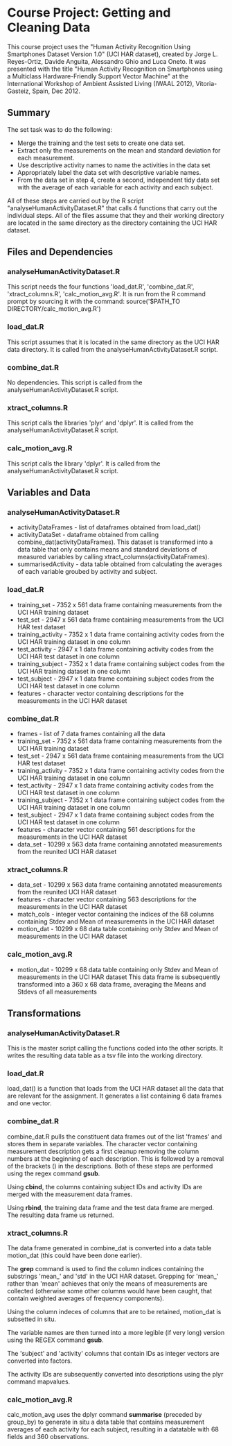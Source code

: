 # Course Project: Getting and Cleaning Data
This course project uses the "Human Activity Recognition Using Smartphones Dataset Version 1.0" (UCI HAR dataset), created by Jorge L. Reyes-Ortiz, Davide Anguita, Alessandro Ghio and Luca Oneto. It was presented with the title "Human Activity Recognition on Smartphones using a Multiclass Hardware-Friendly Support Vector Machine" at the International Workshop of Ambient Assisted Living (IWAAL 2012), Vitoria-Gasteiz, Spain, Dec 2012. 
## Summary
The set task was to do the following:
- Merge the training and the test sets to create one data set.
- Extract only the measurements on the mean and standard deviation for each measurement. 
- Use descriptive activity names to name the activities in the data set
- Appropriately label the data set with descriptive variable names. 
- From the data set in step 4, create a second, independent tidy data set with the average of each variable for each activity and each subject.
    
All of these steps are carried out by the R script "analyseHumanActivityDataset.R" that calls 4 functions that carry out the individual steps. All of the files assume that they and their working directory are located in the same directory as the directory containing the UCI HAR dataset. 

## Files and Dependencies
### analyseHumanActivityDataset.R
This script needs the four functions 'load_dat.R', 'combine_dat.R', 'xtract_columns.R', 'calc_motion_avg.R'. 
It is run from the R command prompt by sourcing it with the command:
source('$PATH_TO DIRECTORY/calc_motion_avg.R')
### load_dat.R
This script assumes that it is located in the same directory as the UCI HAR data directory. 
It is called from the analyseHumanActivityDataset.R script. 
### combine_dat.R
No dependencies. 
This script is called from the analyseHumanActivityDataset.R script. 
### xtract_columns.R
This script calls the libraries 'plyr' and 'dplyr'. 
It is called from the analyseHumanActivityDataset.R script. 
### calc_motion_avg.R
This script calls the library 'dplyr'. 
It is called from the analyseHumanActivityDataset.R script. 

## Variables and Data  
### analyseHumanActivityDataset.R
- activityDataFrames 	- list of dataframes obtained from load_dat()
- activityDataSet 	- dataframe obtained from calling combine_dat(activityDataFrames). This dataset is transformed into a data table that only contains means and standard deviations of measured variables by calling xtract_columns(activityDataFrames). 
- summarisedActivity 	- data table obtained from calculating the averages of each variable groubed by activity and subject. 
### load_dat.R
- training_set		- 7352 x 561 data frame containing measurements from the UCI HAR training dataset
- test_set 		- 2947 x 561 data frame containing measurements from the UCI HAR test dataset
- training_activity 	- 7352 x 1 data frame containing activity codes from the UCI HAR training dataset in one column
- test_activity		- 2947 x 1 data frame containing activity codes from the UCI HAR test dataset in one column
- training_subject 	- 7352 x 1 data frame containing subject codes from the UCI HAR training dataset in one column
- test_subject 		- 2947 x 1 data frame containing subject codes from the UCI HAR test dataset in one column
- features		- character vector containing descriptions for the measurements in the UCI HAR dataset
### combine_dat.R
- frames 			- list of 7 data frames containing all the data
- training_set		- 7352 x 561 data frame containing measurements from the UCI HAR training dataset
- test_set 		- 2947 x 561 data frame containing measurements from the UCI HAR test dataset
- training_activity 	- 7352 x 1 data frame containing activity codes from the UCI HAR training dataset in one column
- test_activity		- 2947 x 1 data frame containing activity codes from the UCI HAR test dataset in one column
- training_subject 	- 7352 x 1 data frame containing subject codes from the UCI HAR training dataset in one column
- test_subject 		- 2947 x 1 data frame containing subject codes from the UCI HAR test dataset in one column
- features		- character vector containing 561 descriptions for the measurements in the UCI HAR dataset
- data_set		- 10299 x 563 data frame containing annotated measurements from the reunited UCI HAR dataset
### xtract_columns.R
- data_set		- 10299 x 563 data frame containing annotated measurements from the reunited UCI HAR dataset
- features		- character vector containing 563 descriptions for the measurements in the UCI HAR dataset
- match_cols		- integer vector containing the indices of the 68 columns containing Stdev and Mean of measurements in the UCI HAR dataset
- motion_dat		- 10299 x 68 data table containing only Stdev and Mean of measurements in the UCI HAR dataset
### calc_motion_avg.R
- motion_dat	- 10299 x 68 data table containing only Stdev and Mean of measurements in the UCI HAR dataset
This data frame is subsequently transformed into a 360 x 68 data frame, averaging the Means and Stdevs of all measurements

## Transformations
### analyseHumanActivityDataset.R
This is the master script calling the functions coded into the other scripts. It writes the resulting data table as a tsv file into the working directory. 
### load_dat.R
load_dat() is a function that loads from the UCI HAR dataset all the data that are relevant for the assignment. It generates a list containing 6 data frames and one vector. 
### combine_dat.R
combine_dat.R pulls the constituent data frames out of the list 'frames' and stores them in separate variables. 
The character vector containing measurement description gets a first cleanup removing the column numbers at the beginning of each description. This is followed by a removal of the brackets () in the descriptions. Both of these steps are performed using the regex command **gsub**. 

Using **cbind**, the columns containing subject IDs and activity IDs are merged with the measurement data frames. 

Using **rbind**, the training data frame and the test data frame are merged. The resulting data frame us returned. 

### xtract_columns.R
The data frame generated in combine_dat is converted into a data table motion_dat (this could have been done earlier). 

The **grep** command is used to find the column indices containing the substrings 'mean_' and 'std' in the UCI HAR dataset. Grepping for 'mean_' rather than 'mean' achieves that only the means of measurements are collected (otherwise some other columns would have been caught, that contain weighted averages of frequency components). 

Using the column indeces of columns that are to be retained, motion_dat is subsetted in situ. 

The variable names are then turned into a more legible (if very long) version using the REGEX command **gsub**.

The 'subject' and 'activity' columns that contain IDs as integer vectors are converted into factors. 

The activity IDs are subsequently converted into descriptions using the plyr command mapvalues. 

### calc_motion_avg.R
calc_motion_avg uses the dplyr command **summarise** (preceded by group_by) to generate in situ a data table that contains measurement averages of each activity for each subject, resulting in a datatable with 68 fields and 360 observations. 